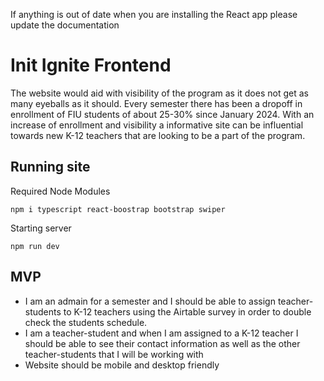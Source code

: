 If anything is out of date when you are installing the React app please update the documentation

# Init Ignite Frontend

The website would aid with visibility of the program as it does not get as many eyeballs as it should. Every semester there has been a dropoff in enrollment of FIU students of about 25-30% since January 2024. With an increase of enrollment and visibility a informative site can be influential towards new K-12 teachers that are looking to be a part of the program.

## Running site
Required Node Modules
```
npm i typescript react-boostrap bootstrap swiper
```
Starting server
```
npm run dev
```

## MVP
- I am an admain for a semester and I should be able to assign teacher-students to K-12 teachers using the Airtable survey in order to double check the students schedule.
- I am a teacher-student and when I am assigned to a K-12 teacher I should be able to see their contact information as well as the other teacher-students that I will be working with
- Website should be mobile and desktop friendly
